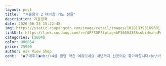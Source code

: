 ```yaml
---
layout: post 
title:  "겨울왕국 2 여아용 키노 샌들" 
description: 겨울왕국  ..
date: 2020-06-25 15:22:48 
img: https://static.coupangcdn.com/image/retail/images/101819393169601-8debe567-858c-4de5-a009-e9895e1148c4.jpg 
linkUrl: https://link.coupang.com/re/AFFSDP?lptag=AF3600438&subid=ahnPublicAsk&pageKey=1541462185&itemId=2640115619&vendorItemId=70630956407&traceid=V0-113-2c4bbb4ddf2244d6 
categories: [1004] 
color: 006064 
price: 25900 
author: Ask View Shop 
cont:  "●구매후기●<br/>4살 딸램 약간 여유잇네요 내년까지 신겟어요 좋아라합니다<br/>5세 공주님 170 주문했다 반품하고 160으로  재주문  후  하루만에 받았습니다.<br/> 반품 및 배송  대만족입니다.<br/><br/>글구, 무엇보다  이가격에 이 퀄리티  정말  대만족입니다.<br/> 울공주  오자마자 착용해보고  여유있게  잘 맞고 또  안나와  엘사에  불도  들어오고 정말  좋아합니다.<br/> 한참을  신고  온 집안  돌아다녔습니다.<br/> ㅎㅎ<br/>망설이고 계신다면  강추!!! 합니다 ^^<br/>브랜드마다 사이즈가 달라서 걱정했는데 잘 맞아 다행이에요^^(5세 160사이즈 샀습니다) 걸으면 안나와 엘사에서 반짝반짝 불이 들어와 더 좋아합니다.<br/> 나이키 다 필요없음.<br/>.<br/> 요맘때는 브랜드보다 캐릭터인듯 ㅋ 신나서 얼집 일찍 갔어요 ㅋㅋ<br/>엄지척 날려주고  하트 세례까지ㅋㅋ 기분좋은  하루였습니다.<br/><br/>울공주도  저도 너무  만족합니다  덕분에 엄마! 최고!!  최고!!<br/>" 
---
```

